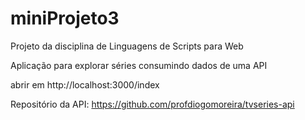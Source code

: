 # miniProjeto3
Projeto da disciplina de Linguagens de Scripts para Web

Aplicação para explorar séries consumindo dados de uma API

abrir em http://localhost:3000/index

Repositório da API: https://github.com/profdiogomoreira/tvseries-api
